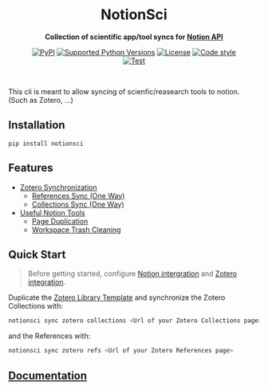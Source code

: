 <!-- markdownlint-disable -->
<div align="center">
    <h1>NotionSci</h1>
    <p>
        <b>Collection of scientific app/tool syncs for <a href="https://developers.notion.com">Notion API</a></b>
    </p>
    <p>
        <a href="https://pypi.org/project/notionsci"><img src="https://img.shields.io/pypi/v/notionsci.svg" alt="PyPI"></a>
        <a href="Pipfile"><img src="https://img.shields.io/pypi/pyversions/notionsci" alt="Supported Python Versions"></a>
        <a href="LICENSE"><img src="https://img.shields.io/github/license/EgorDm/notionsci" alt="License"></a>
        <a href="https://github.com/ambv/black"><img src="https://img.shields.io/badge/code%20style-black-black" alt="Code style"></a>
        <br/>
        <a href="https://github.com/EgorDm/notionsci/actions/workflows/test.yml"><img src="https://github.com/EgorDm/notionsci/actions/workflows/test.yml/badge.svg" alt="Test"></a>
    </p>
    <br/>
</div>
<!-- markdownlint-enable -->

This cli is meant to allow syncing of scienfic/reasearch tools to notion. (Such as Zotero, ...) 

<!-- markdownlint-disable -->
## Installation
<!-- markdownlint-enable -->
```shell
pip install notionsci
```

## Features
* [Zotero Synchronization](zotero.md)
    * [References Sync (One Way)](zotero.md#references-sync-one-way)
    * [Collections Sync (One Way)](zotero.md#collections-sync-one-way)
* [Useful Notion Tools](notion.md)
    * [Page Duplication](notion.md#duplicating-pages)
    * [Workspace Trash Cleaning](notion.md#cleaning-workspace-trash)

## Quick Start
> Before getting started, configure [Notion intergration](notion.md#setting-up-connection)
> and [Zotero integration](zotero.md#setting-up-connection).

Duplicate the [Zotero Library Template](https://efficacious-alarm-7cc.notion.site/Zotero-Library-908bf67ef61048b79a1a10dfa5826302)
and synchronize the Zotero Collections with:

```bash
notionsci sync zotero collections <Url of your Zotero Collections page>
```

and the References with:

```bash
notionsci sync zotero refs <Url of your Zotero References page>
```

## [Documentation](https://egordm.github.io/notionsci/)
